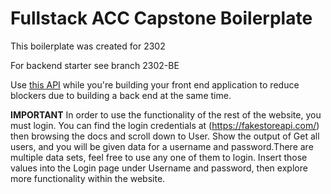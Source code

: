 # Fullstack ACC Capstone Boilerplate

This boilerplate was created for 2302

For backend starter see branch 2302-BE

Use [this API](https://fakestoreapi.com/) while you're building your front end application to reduce blockers due to building a back end at the same time.


**IMPORTANT**
In order to use the functionality of the rest of the website, you must login.
You can find the login credentials at (https://fakestoreapi.com/) then browsing 
the docs and scroll down to User. Show the output of Get all users, and you will 
be given data for a username and password.There are multiple data sets, feel free to use any one of them to login. Insert those values into the Login page under Username and password, then explore more functionality within the website.
